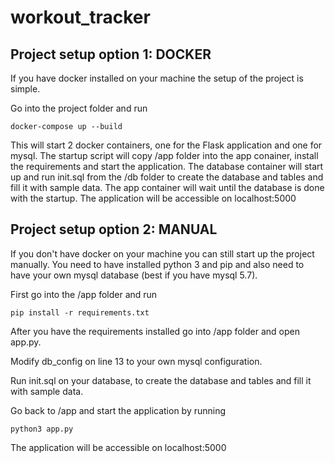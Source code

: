 # workout_tracker

## Project setup option 1: DOCKER

If you have docker installed on your machine the setup of the project is simple.

Go into the project folder and run

```shell
docker-compose up --build
```
This will start 2 docker containers, one for the Flask application and one for mysql.
The startup script will copy /app folder into the app conainer, install the requirements and start the application.
The database container will start up and run init.sql from the /db folder to create the database and tables and fill it with sample data.
The app container will wait until the database is done with the startup.
The application will be accessible on localhost:5000


## Project setup option 2: MANUAL

If you don't have docker on your machine you can still start up the project manually.
You need to have installed python 3 and pip and also need to have your own mysql database (best if you have mysql 5.7).

First go into the /app folder and run

```shell
pip install -r requirements.txt
```
After you have the requirements installed go into /app folder and open app.py.

Modify db_config on line 13 to your own mysql configuration.

Run init.sql on your database, to create the database and tables and fill it with sample data.

Go back to /app and start the application by running

```shell
python3 app.py
```
The application will be accessible on localhost:5000